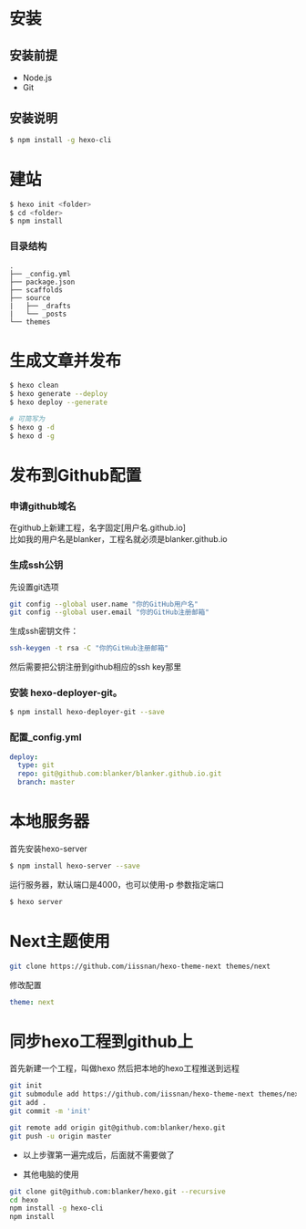 # 安装  
  
## 安装前提  

- Node.js
- Git

## 安装说明

```bash
$ npm install -g hexo-cli
```


# 建站

```bash
$ hexo init <folder>
$ cd <folder>
$ npm install
```

### 目录结构   

```
.
├── _config.yml
├── package.json
├── scaffolds
├── source
|   ├── _drafts
|   └── _posts
└── themes
```


# 生成文章并发布


```bash
$ hexo clean
$ hexo generate --deploy
$ hexo deploy --generate

# 可简写为
$ hexo g -d
$ hexo d -g
```


# 发布到Github配置

### 申请github域名
在github上新建工程，名字固定[用户名.github.io]   
比如我的用户名是blanker，工程名就必须是blanker.github.io


### 生成ssh公钥
   
先设置git选项
```bash
git config --global user.name "你的GitHub用户名"
git config --global user.email "你的GitHub注册邮箱"
```
   
生成ssh密钥文件：
```bash
ssh-keygen -t rsa -C "你的GitHub注册邮箱"
```
然后需要把公钥注册到github相应的ssh key那里


### 安装 hexo-deployer-git。
```bash
$ npm install hexo-deployer-git --save
```

### 配置_config.yml 
```yaml
deploy:
  type: git
  repo: git@github.com:blanker/blanker.github.io.git
  branch: master
```


# 本地服务器

首先安装hexo-server
```bash
$ npm install hexo-server --save
```

运行服务器，默认端口是4000，也可以使用-p 参数指定端口
```bash
$ hexo server
```

# Next主题使用

```bash
git clone https://github.com/iissnan/hexo-theme-next themes/next
```

修改配置
```yaml
theme: next
```


# 同步hexo工程到github上

首先新建一个工程，叫做hexo
然后把本地的hexo工程推送到远程

```bash
git init
git submodule add https://github.com/iissnan/hexo-theme-next themes/next
git add .
git commit -m 'init'

git remote add origin git@github.com:blanker/hexo.git
git push -u origin master
```

* 以上步骤第一遍完成后，后面就不需要做了

* 其他电脑的使用

```bash
git clone git@github.com:blanker/hexo.git --recursive
cd hexo
npm install -g hexo-cli
npm install
```

